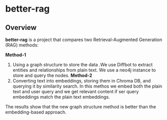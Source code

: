 # better-rag

## Overview
**better-rag** is a project that compares two Retrieval-Augmented Generation (RAG) methods:

**Method-1**
1. Using a graph structure to store the data .We use Diffbot to extract entities and relationships from plain text.  We use a neo4j instance to store and query the nodes.
**Method-2**
2. Converting text into embeddings, storing them in Chroma DB, and querying it by similarity search. In this methos we embed both the plain text and user query and we get relevant content if ser query embeddings match the plain text embeddings. 

The results show that the new graph structure method is better than the embedding-based approach.
